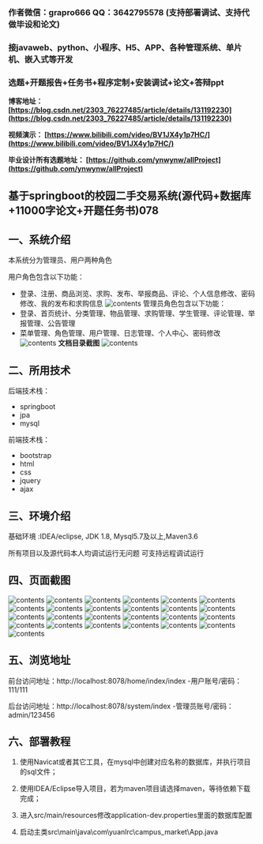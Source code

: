 ### 作者微信：grapro666 QQ：3642795578 (支持部署调试、支持代做毕设和论文)

### 接javaweb、python、小程序、H5、APP、各种管理系统、单片机、嵌入式等开发

### 选题+开题报告+任务书+程序定制+安装调试+论文+答辩ppt

**博客地址：
[https://blog.csdn.net/2303_76227485/article/details/131192230](https://blog.csdn.net/2303_76227485/article/details/131192230)**

**视频演示：
[https://www.bilibili.com/video/BV1JX4y1p7HC/](https://www.bilibili.com/video/BV1JX4y1p7HC/)**

**毕业设计所有选题地址：
[https://github.com/ynwynw/allProject](https://github.com/ynwynw/allProject)**

## 基于springboot的校园二手交易系统(源代码+数据库+11000字论文+开题任务书)078

## 一、系统介绍

本系统分为管理员、用户两种角色

用户角色包含以下功能：
- 登录、注册、商品浏览、求购、发布、举报商品、评论、个人信息修改、密码修改、我的发布和求购信息
![contents](./picture/picture0.png)
管理员角色包含以下功能：
- 登录、首页统计、分类管理、物品管理、求购管理、学生管理、评论管理、举报管理、公告管理
- 菜单管理、角色管理、用户管理、日志管理、个人中心、密码修改
![contents](./picture/picture00.png)
**文档目录截图**
![contents](./picture/picture00.png)
## 二、所用技术

后端技术栈：

- springboot
- jpa
- mysql

前端技术栈：

- bootstrap
- html
- css
- jquery
- ajax

## 三、环境介绍

基础环境 :IDEA/eclipse, JDK 1.8, Mysql5.7及以上,Maven3.6

所有项目以及源代码本人均调试运行无问题 可支持远程调试运行

## 四、页面截图
![contents](./picture/picture0.png)
![contents](./picture/picture1.png)
![contents](./picture/picture2.png)
![contents](./picture/picture3.png)
![contents](./picture/picture4.png)
![contents](./picture/picture5.png)
![contents](./picture/picture6.png)
![contents](./picture/picture7.png)
![contents](./picture/picture8.png)
![contents](./picture/picture9.png)
![contents](./picture/picture10.png)
![contents](./picture/picture11.png)
![contents](./picture/picture12.png)
![contents](./picture/picture13.png)
![contents](./picture/picture14.png)
![contents](./picture/picture15.png)
![contents](./picture/picture16.png)
![contents](./picture/picture17.png)
![contents](./picture/picture18.png)
![contents](./picture/picture19.png)
![contents](./picture/picture20.png)
![contents](./picture/picture21.png)
![contents](./picture/picture22.png)
![contents](./picture/picture23.png)
![contents](./picture/picture24.png)

## 五、浏览地址
前台访问地址：http://localhost:8078/home/index/index
-用户账号/密码：111/111

后台访问地址：http://localhost:8078/system/index
-管理员账号/密码：admin/123456

## 六、部署教程

1. 使用Navicat或者其它工具，在mysql中创建对应名称的数据库，并执行项目的sql文件；

2. 使用IDEA/Eclipse导入项目，若为maven项目请选择maven，等待依赖下载完成；

3. 进入src/main/resources修改application-dev.properties里面的数据库配置

4. 启动主类src\main\java\com\yuanlrc\campus_market\App.java





